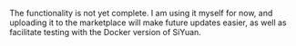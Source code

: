 The functionality is not yet complete. I am using it myself for now, and uploading it to the marketplace will make future updates easier, as well as facilitate testing with the Docker version of SiYuan.
